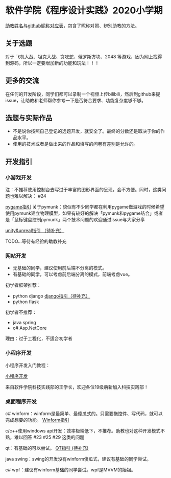 # 软件学院《程序设计实践》2020小学期

[助教姓名与github昵称对应表](./助教昵称对应表.md)，包含了昵称对照、辨别助教的方法。

## 关于选题
对于 飞机大战、坦克大战、贪吃蛇、俄罗斯方块、2048 等游戏，因为网上找得到源码，所以一定要增加新的功能和玩法！！！

## 更多的交流
在任何的开发阶段，同学们都可以录制一个视频上传bilibili，然后到github来提issue，让助教和老师帮你参考一下是否符合要求、功能复杂度够不够。

## 选题与实际作品
- 不是说你按照自己登记的选题开发，就安全了。最终的分数还是取决于你的作品水平。
- 使用的技术或者是做出来的作品和填写的问卷有差别是允许的。

## 开发指引

### 小游戏开发

注：不推荐使用控制台去写过于丰富的图形界面的呈现，会不方便。同时，这类问题也难以解决： #24

[pygame指引](./starter-pygame.md)
关于pymunk：貌似有不少同学都在利用pygame做游戏的时候希望使用pymunk建立物理模型，如果有较好的解决「pymunk和pygame结合」或者是「鼠标键盘控制pymunk」两个技术问题的欢迎通过issue与大家分享

[unity&unreal指引 （待补充）](./starter-unity&unreal.md)

TODO...等待有经验的助教补充


### 网站开发
- 无基础的同学，建议使用前后端不分离的模式。
- 有基础的同学，可以考虑前后端分离的模式，前端考虑vue。

初学者框架推荐：
- python django [django指引（待补充）](./starter-django.md)
- python flask

初学者不推荐：
- java spring
- c# Asp.NetCore

理由：过于工程化，不适合初学者


### 小程序开发
小程序开发入门教程：

[小程序开发](https://bhpan.buaa.edu.cn:443/link/B72DDE846AD0914DA7073B8B0B549AEB)

来自软件学院科技实践部的王学长，欢迎各位19级萌新加入科技实践部！


### 桌面程序开发

c# winform：winform是最简单、最傻瓜式的。只需要拖控件、写代码，就可以完成想要的功能。 [Winform指引](./starter-winform.md)

c/c++使用windows api开发：效率极端低下，不推荐。助教也对这种开发模式不熟，难以回答 #23 #25 #29 这类的问题

qt：有基础的可以尝试。 [QT指引 (待补充)](./starter-QT.md)

java swing：swing的开发没有winform傻瓜式，建议有基础的同学尝试。

c# wpf：建议有winform基础的同学尝试。wpf是MVVM的始祖。
